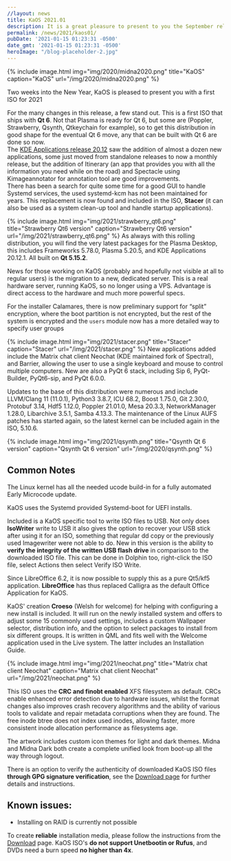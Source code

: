 ```yaml
---
//layout: news
title: KaOS 2021.01
description: It is a great pleasure to present to you the September release of a new stable ISO.
permalink: /news/2021/kaos01/
pubDate: '2021-01-15 01:23:31 -0500'
date_gmt: '2021-01-15 01:23:31 -0500'
heroImage: "/blog-placeholder-2.jpg"
---
```


{% include image.html
            img="img/2020/midna2020.png"
            title="KaOS"
            caption="KaOS"
            url="/img/2020/midna2020.png" %}
            
Two weeks into the New Year, KaOS is pleased to present you with a first ISO for 2021

For the many changes in this release, a few stand out. This is a first ISO that ships with **Qt 6**. Not that Plasma is ready for Qt 6, but some are (Poppler, Strawberry, Qsynth, Qtkeychain for example), so to get this distribution in good shape for the eventual Qt 6 move, any that can be built with Qt 6 are done so now.  
The [KDE Applications release 20.12](https://kde.org/announcements/2020-12-apps-update/) saw the addition of almost a dozen new applications, some just moved from standalone releases to now a monthly release, but the addition of Itinerary (an app that provides you with all the information you need while on the road) and Spectacle using Kimageannotator for annotation tool are good improvements.  
There has been a search for quite some time for a good GUI to handle Systemd services, the used systemd-kcm has not been maintained for years. This replacement is now found and included in the ISO, **Stacer** (it can also be used as a system clean-up tool and handle startup applications). 

{% include image.html
            img="img/2021/strawberry_qt6.png"
            title="Strawberry Qt6 version"
            caption="Strawberry Qt6 version"
            url="/img/2021/strawberry_qt6.png" %}
As always with this rolling distribution, you will find the very latest packages for the Plasma Desktop, this includes Frameworks 5.78.0, Plasma 5.20.5, and KDE Applications 20.12.1. All built on **Qt 5.15.2**.

News for those working on KaOS (probably and hopefully not visible at all to regular users) is the migration to a new, dedicated server. This is a real hardware server, running KaOS, so no longer using a VPS. Advantage is direct access to the hardware and much more powerful specs.

For the installer Calamares, there is now preliminary support for “split” encryption, where the boot partition is not encrypted, but the rest of the system is encrypted and the `users` module now has a more detailed way to specify user groups

{% include image.html
            img="img/2021/stacer.png"
            title="Stacer"
            caption="Stacer"
            url="/img/2021/stacer.png" %}
New applications added include the Matrix chat client Neochat (KDE maintained fork of Spectral), and Barrier, allowing the user to use a single keyboard and mouse to control multiple computers. New are also a PyQt 6 stack, including Sip 6, PyQt-Builder, PyQt6-sip, and PyQt 6.0.0.

Updates to the base of this distribution were numerous and include LLVM/Clang 11 (11.0.1), Python3 3.8.7, ICU 68.2, Boost 1.75.0, Git 2.30.0, Protobuf 3.14, Hdf5 1.12.0, Poppler 21.01.0, Mesa 20.3.3, NetworkManager 1.28.0, Libarchive 3.5.1, Samba 4.13.3. The maintenance of the Linux AUFS patches has started again, so the latest kernel can be included again in the ISO, 5.10.6.

{% include image.html
            img="img/2021/qsynth.png"
            title="Qsynth Qt 6 version"
            caption="Qsynth Qt 6 version"
            url="/img/2020/qsynth.png" %}

## Common Notes
The Linux kernel has all the needed ucode build-in for a fully automated Early Microcode update. 

KaOS uses the Systemd provided Systemd-boot for UEFI installs.

Included is a KaOS specific tool to write ISO files to USB. Not only does **IsoWriter** write to USB it also gives the option to recover your USB stick after using it for an ISO, something that regular dd copy or the previously used Imagewriter were not able to do.  New in this version is the ability to **verify the integrity of the written USB flash drive** in comparison to the downloaded ISO file.  This can be done in Dolphin too, right-click the ISO file, select Actions then select Verify ISO Write.

Since LibreOffice 6.2, it is now possible to supply this as a pure Qt5/kf5 application. **LibreOffice** has thus replaced Calligra as the default Office Application for KaOS.

KaOS' creation **Croeso** (Welsh for welcome) for helping with configuring a new install is included. It will run on the newly installed system and offers to adjust some 15 commonly used settings, includes a custom Wallpaper selector, distribution info, and the option to select packages to install from six different groups.  It is written in QML and fits well with the Welcome application used in the Live system.  The latter includes an Installation Guide.

{% include image.html
            img="img/2021/neochat.png"
            title="Matrix chat client Neochat"
            caption="Matrix chat client Neochat"
            url="/img/2021/neochat.png" %}

This ISO uses the **CRC and finobt enabled** XFS filesystem as default. CRCs enable enhanced error detection due to hardware issues, whilst the format changes also improves crash recovery algorithms and the ability of various tools to validate and repair metadata corruptions when they are found. The free inode btree does not index used inodes, allowing faster, more consistent inode allocation performance as filesystems age.

The artwork includes custom icon themes for light and dark themes. Midna and Midna Dark both create a complete unified look from boot-up all the way through logout.

There is an option to verify the authenticity of downloaded KaOS ISO files **through GPG signature verification**, see the [Download page](https://kaosx.us/pages/download/#authenticity-check) for further details and instructions.

## Known issues:
* Installing on RAID is currently not possible

To create **reliable** installation media, please follow the instructions from the [Download](http://kaosx.us/download/) page. KaOS ISO's **do not support Unetbootin or Rufus**, and DVDs need a burn speed **no higher than 4x**.
